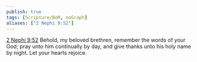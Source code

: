 ```yaml
---
publish: true
tags: [Scripture/BoM, noGraph]
aliases: ["2 Nephi 9:52"]
---
```

[2 Nephi 9:52](https://churchofjesuschrist.org/study/scriptures/bofm/2-ne/9?lang=eng&id=p52#p52) Behold, my beloved brethren, remember the words of your God; pray unto him continually by day, and give thanks unto his holy name by night. Let your hearts rejoice.
